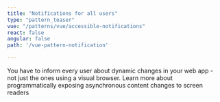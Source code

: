 ```yaml
---
title: "Notifications for all users"
type: "pattern_teaser"
vue: "/patterns/vue/accessible-notifications"
react: false
angular: false
path: '/vue-pattern-notification'

---
```


You have to inform every user about dynamic changes in your web app - not just the ones using a visual browser. Learn more about programmatically exposing asynchronous content changes to screen readers
